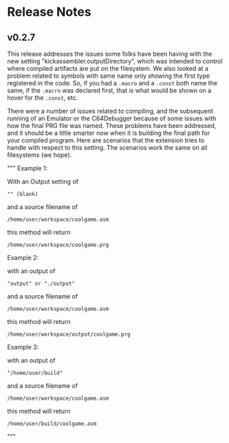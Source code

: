 # Release Notes

## v0.2.7

This release addresses the issues some folks have been having with the new setting "kickassembler.outputDirectory", which was intended to control where compiled artifacts are put on the filesystem. We also looked at a problem related to symbols with same name only showing the first type registered in the code. So, if you had a `.macro` and a `.const` both name the same, if the `.macro` was declared first, that is what would be shown on a hover for the `.const`, etc.

There were a number of issues related to compiling, and the subsequent running of an Emulator or the C64Debugger because of some issues with how the final PRG file was named. These problems have been addressed, and it should be a little smarter now when it is building the final path for your compiled program. Here are scenarios that the extension tries to handle with respect to this setting. The scenarios work the same on all filesystems (we hope).

"""
Example 1:

With an Output setting of 

    "" (blank) 

and a source filename of 

    /home/user/workspace/coolgame.asm

this method will return

    /home/user/workspace/coolgame.prg


Example 2:

with an output of 

    "output" or "./output"

and a source filename of

    /home/user/workspace/coolgame.asm

this method will return


    /home/user/workspace/output/coolgame.prg


Example 3:

with an output of

    "/home/user/build"

and a source filename of 

    /home/user/workspace/coolgame.asm

this method will return

    /home/user/build/coolgame.asm
"""